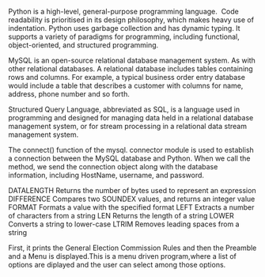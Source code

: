 Python is a high-level, general-purpose programming language.  Code readability is prioritised in its design philosophy, which makes heavy use of indentation. Python uses garbage collection and has dynamic typing. It supports a variety of paradigms for programming, including functional, object-oriented, and structured programming.


MySQL is an open-source relational database management system. As with other relational databases. A relational database includes tables containing rows and columns. For example, a typical business order entry database would include a table that describes a customer with columns for name, address, phone number and so forth.


Structured Query Language, abbreviated as SQL, is a language used in programming and designed for managing data held in a relational database management system, or for stream processing in a relational data stream management system.

The connect() function of the mysql. connector module is used to establish a connection between the MySQL database and Python. When we call the method, we send the connection object along with the database information, including HostName, username, and password.


DATALENGTH	Returns the number of bytes used to represent an expression
DIFFERENCE	Compares two SOUNDEX values, and returns an integer value
FORMAT	Formats a value with the specified format
LEFT	Extracts a number of characters from a string 
LEN	Returns the length of a string
LOWER	Converts a string to lower-case
LTRIM	Removes leading spaces from a string

First, it prints the General Election Commission Rules and then the Preamble and a Menu is displayed.This is a menu driven program,where a list of options are diplayed and the user can select among those options.


